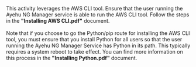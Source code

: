 This activity leverages the AWS CLI tool.  Ensure that the user running the Ayehu NG Manager service is able to run the AWS CLI tool.  Follow the steps in the <b>"Installing AWS CLI.pdf"</b> document.
<br><br>
Note that if you choose to go the Python/pip route for installing the AWS CLI tool, you must ensure that you install Python for all users so that the user running the Ayehu NG Manager Service has Python in its path.  This typically requires a system reboot to take effect.  You can find more information on this process in the <b>"Installing Python.pdf"</b> document.
